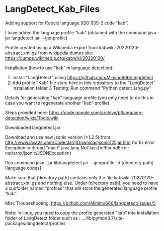 # LangDetect_Kab_Files
Adding support for Kabyle language (ISO 639-2 code “kab”)

I have added the language profile "kab" (obtained with the command java -jar langdetect.jar --genprofile)

Profile created using a Wikipedia export from kabwiki-20220120-abstract.xml.gz from wikipedia dumps site: https://dumps.wikimedia.org/kabwiki/20220120/

Installation (how to use "kab" in language detection):
1. Install "LangDetect" using https://github.com/Mimino666/langdetect
2. Add profile "Kab" file store here in this repository to the "LangDetect" installation folder
3 Testing: Run command "Python detect_lang.py"


Details for generating "kab" language profile (you only need to do this in case you want te regenerate another "kab" profile)

Steps provided here: https://code.google.com/archive/p/language-detection/wikis/Tools.wiki

Downloaded  langdetect.jar

Download and use new jsonic version (>1.2.5)  from http://www.java2s.com/Code/Jar/j/Downloadjsonic125jar.htm
(to fix error Exception in thread "main" java.lang.NoClassDefFoundError: net/arnx/jsonic/JSONException)

Run command java -jar lib/langdetect.jar --genprofile -d [directory path] [language codes]

Make sure that [directory path] contains only the file kabwiki-20220120-abstract.xml.gz  and nothing else.
Under [directory path], you need to have a subfolder named “profiles” that will store the generated language profile “kab”

Misc Troubeshooting: https://github.com/Mimino666/langdetect/issues/5

Note: 
In linux, you need to copy the profile generated “kab” into installation folder of LangDetect folder such as : .../lib/python3.7/site-packages/langdetect/profiles


